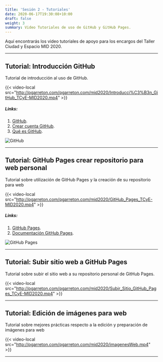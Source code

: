 ```yaml
---
title: 'Sesión 2 - Tutoriales'
date: 2020-06-17T19:30:08+10:00
draft: false
weight: 3
summary: Video Tutoriales de uso de GitHub y GitHub Pages.
---
```


Aquí encontrarás los video tutoriales de apoyo para los encargos del Taller Ciudad y Espacio MID 2020. 

---

## Tutorial: Introducción GitHub

Tutorial de introducción al uso de GitHub.

{{< video-local src="http://pgarreton.com/pgarreton.com/mid2020/Introducci%C3%B3n_GitHub_TCyE-MID2020.mp4" >}}

##### Links: 

1. [GitHub](https://github.com/). 
2. [Crear cuenta GitHub](https://github.com/join?source=login). 
2. [Qué es GitHub](https://es.wikipedia.org/wiki/GitHub). 

![GitHub](https://miro.medium.com/max/2560/0*7nU0dgfG1mU2K1U-.png)

---

## Tutorial: GitHub Pages crear repositorio para web personal

Tutorial sobre utilización de GitHub Pages y la creación de su repositorio para web

{{< video-local src="http://pgarreton.com/pgarreton.com/mid2020/GitHub_Pages_TCyE-MID2020.mp4" >}}

##### Links: 

1. [GitHub Pages](https://pages.github.com/).
2. [Documentación GitHub Pages](https://help.github.com/es/github/working-with-github-pages).

![GitHub Pages](https://pages.github.com/images/user-repo@2x.png)

---

## Tutorial: Subir sitio web a GitHub Pages

Tutorial sobre subir el sitio web a su repositorio personal de GitHub Pages.

{{< video-local src="http://pgarreton.com/pgarreton.com/mid2020/Subir_Sitio_GitHub_Pages_TCyE-MID2020.mp4" >}}

---

## Tutorial: Edición de imágenes para web

Tutorial sobre mejores prácticas respecto a la edición y preparación de imágenes para web

{{< video-local src="http://pgarreton.com/pgarreton.com/mid2020/imagenesWeb.mp4" >}}

---

<!-- ## Tutorial: Uso Shortcode Tema Taller - Agregar Video Local MP4

Tutorial referente al uso de Shortcode Agregar Video Local MP4 y formato de videos.

{{< video-local src="http://pgarreton.com/pgarreton.com/mid2020/Agregar_Video_Local_TCyE-MID2020.mp4" >}}

##### Links: 

1. [HandBrake Convertidor Video](https://handbrake.fr/).
2. [Referencia HTML Video](https://www.w3schools.com/html/html5_video.asp).

---

## Tutorial: Uso Shortcode Tema Taller - Agregar Galería Fotos Lightbox

Tutorial referente al uso de Shortcode Agregar Galería Fotos Lightbox para láminas e imágenes.

{{< video-local src="http://pgarreton.com/pgarreton.com/mid2020/Utilizar_Galer%C3%ADa_Fotos_TCyE-MID2020.mp4" >}}

--- -->
